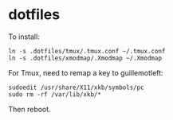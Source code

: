 # dotfiles

To install:

```
ln -s .dotfiles/tmux/.tmux.conf ~/.tmux.conf
ln -s .dotfiles/xmodmap/.Xmodmap ~/.Xmodmap
```

For Tmux, need to remap a key to guillemotleft:
```
sudoedit /usr/share/X11/xkb/symbols/pc
sudo rm -rf /var/lib/xkb/*
```
Then reboot.

